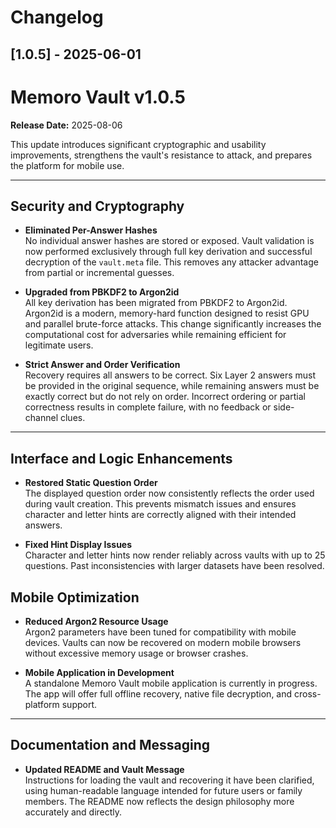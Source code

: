 # Changelog

## [1.0.5] - 2025-06-01

# Memoro Vault v1.0.5

**Release Date:** 2025-08-06

This update introduces significant cryptographic and usability improvements, strengthens the vault's resistance to attack, and prepares the platform for mobile use.

---

## Security and Cryptography

- **Eliminated Per-Answer Hashes**  
  No individual answer hashes are stored or exposed. Vault validation is now performed exclusively through full key derivation and successful decryption of the `vault.meta` file. This removes any attacker advantage from partial or incremental guesses.

- **Upgraded from PBKDF2 to Argon2id**  
  All key derivation has been migrated from PBKDF2 to Argon2id. Argon2id is a modern, memory-hard function designed to resist GPU and parallel brute-force attacks. This change significantly increases the computational cost for adversaries while remaining efficient for legitimate users.

- **Strict Answer and Order Verification**  
  Recovery requires all answers to be correct. Six Layer 2 answers must be provided in the original sequence, while remaining answers must be exactly correct but do not rely on order. Incorrect ordering or partial correctness results in complete failure, with no feedback or side-channel clues.

---

## Interface and Logic Enhancements

- **Restored Static Question Order**  
  The displayed question order now consistently reflects the order used during vault creation. This prevents mismatch issues and ensures character and letter hints are correctly aligned with their intended answers.

- **Fixed Hint Display Issues**  
  Character and letter hints now render reliably across vaults with up to 25 questions. Past inconsistencies with larger datasets have been resolved.

## Mobile Optimization

- **Reduced Argon2 Resource Usage**  
  Argon2 parameters have been tuned for compatibility with mobile devices. Vaults can now be recovered on modern mobile browsers without excessive memory usage or browser crashes.

- **Mobile Application in Development**  
  A standalone Memoro Vault mobile application is currently in progress. The app will offer full offline recovery, native file decryption, and cross-platform support.

---

## Documentation and Messaging

- **Updated README and Vault Message**  
  Instructions for loading the vault and recovering it have been clarified, using human-readable language intended for future users or family members. The README now reflects the design philosophy more accurately and directly.


